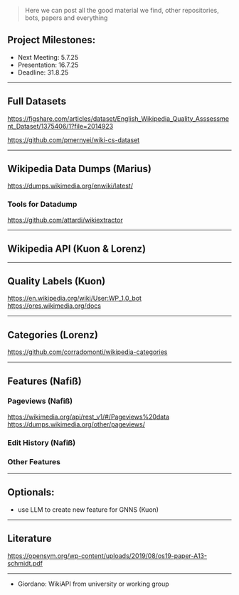 >Here we can post all the good material we find, other repositories, bots, papers and everything

## Project Milestones: 
- Next Meeting: 5.7.25
- Presentation: 16.7.25
- Deadline: 31.8.25

***
## Full Datasets
https://figshare.com/articles/dataset/English_Wikipedia_Quality_Asssessment_Dataset/1375406/1?file=2014923

https://github.com/pmernyei/wiki-cs-dataset
***
## Wikipedia Data Dumps (Marius)
https://dumps.wikimedia.org/enwiki/latest/

### Tools for Datadump
https://github.com/attardi/wikiextractor
***
## Wikipedia API (Kuon & Lorenz)

***
## Quality Labels (Kuon)
https://en.wikipedia.org/wiki/User:WP_1.0_bot
https://ores.wikimedia.org/docs
***
## Categories (Lorenz)
https://github.com/corradomonti/wikipedia-categories

***
## Features (Nafiß)

### Pageviews (Nafiß)
https://wikimedia.org/api/rest_v1/#/Pageviews%20data
https://dumps.wikimedia.org/other/pageviews/

### Edit History (Nafiß)


### Other Features 


***
## Optionals: 
- use LLM to create new feature for GNNS (Kuon)

***

## Literature 
https://opensym.org/wp-content/uploads/2019/08/os19-paper-A13-schmidt.pdf

***
- Giordano: WikiAPI from university or working group 
